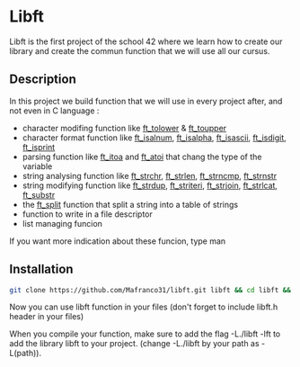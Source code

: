 # Libft

Libft is the first project of the school 42 where we learn how to create our library and create the commun function that we will use all our cursus.

## Description

In this project we build function that we will use in every project after, and not even in C language :  
- character modifing function like [ft_tolower](./src/ft_tolower.c) & [ft_toupper](./src/ft_toupper.c)  
- character format function like [ft_isalnum](./src/ft_isalnum.c), [ft_isalpha](./src/ft_isalpha.c), [ft_isascii](./src/ft_isascii.c), [ft_isdigit](./src/ft_isdigit.c), [ft_isprint](./src/ft_isprint.c)  
- parsing function like [ft_itoa](./src/ft_itoa.c) and [ft_atoi](./src/ft_atoi.c) that chang the type of the variable  
- string analysing function like [ft_strchr](./src/ft_strchr.c), [ft_strlen](./src/ft_strlen.c), [ft_strncmp](./src/ft_strncmp.c), [ft_strnstr](./src/ft_strnstr.c)  
- string modifying function like [ft_strdup](./src/ft_strdup.c), [ft_striteri](./src/ft_striteri.c), [ft_strjoin](./src/ft_strjoin.c), [ft_strlcat](./src/ft_strlcat.c), [ft_substr](./src/ft_substr.c)  
- the [ft_split](./src/ft_split.c) function that split a string into a table of strings  
- function to write in a file descriptor  
- list managing funcion  

If you want more indication about these funcion, type man <function name>

## Installation

```bash
git clone https://github.com/Mafranco31/libft.git libft && cd libft && make
```

Now you can use libft function in your files (don't forget to include libft.h header in your files)  

When you compile your function, make sure to add the flag -L./libft -lft to add the library libft to your project. (change -L./libft by your path as -L(path)).
